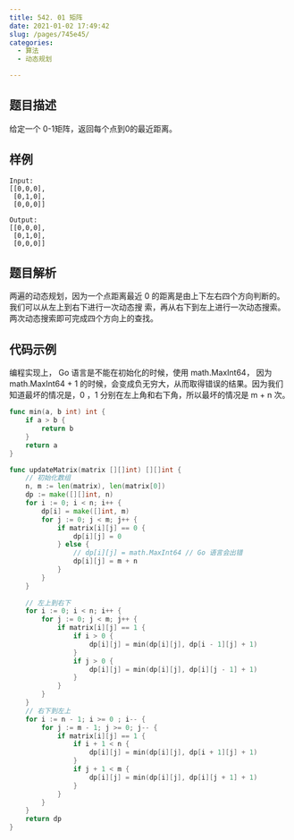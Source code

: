 ```yaml
---
title: 542. 01 矩阵
date: 2021-01-02 17:49:42
slug: /pages/745e45/
categories: 
  - 算法
  - 动态规划

---
```


## 题目描述

给定一个 0-1矩阵，返回每个点到0的最近距离。

## 样例

```
Input:
[[0,0,0],
 [0,1,0],
 [0,0,0]]

Output:
[[0,0,0],
 [0,1,0],
 [0,0,0]]
```

## 题目解析

两遍的动态规划，因为一个点距离最近 0 的距离是由上下左右四个方向判断的。我们可以从左上到右下进行一次动态搜 索，再从右下到左上进行一次动态搜索。两次动态搜索即可完成四个方向上的查找。

## 代码示例

编程实现上， Go 语言是不能在初始化的时候，使用 math.MaxInt64， 因为math.MaxInt64 + 1 的时候，会变成负无穷大，从而取得错误的结果。因为我们知道最坏的情况是，0 ，1 分别在左上角和右下角，所以最坏的情况是 m + n 次。

```go
func min(a, b int) int {
    if a > b {
        return b
    }
    return a 
}

func updateMatrix(matrix [][]int) [][]int {
    // 初始化数组
    n, m := len(matrix), len(matrix[0])
    dp := make([][]int, n)
    for i := 0; i < n; i++ {
        dp[i] = make([]int, m)
        for j := 0; j < m; j++ {
            if matrix[i][j] == 0 {
                dp[i][j] = 0  
            } else {
                // dp[i][j] = math.MaxInt64 // Go 语言会出错
                dp[i][j] = m + n
            }
        }
    }
   
    // 左上到右下
    for i := 0; i < n; i++ {
        for j := 0; j < m; j++ {
            if matrix[i][j] == 1 {
                if i > 0 {
                    dp[i][j] = min(dp[i][j], dp[i - 1][j] + 1)
                }
                if j > 0 {
                    dp[i][j] = min(dp[i][j], dp[i][j - 1] + 1)
                }
            }
        }
    }
    // 右下到左上
    for i := n - 1; i >= 0 ; i-- {
        for j := m - 1; j >= 0; j-- {
            if matrix[i][j] == 1 {
                if i + 1 < n {
                    dp[i][j] = min(dp[i][j], dp[i + 1][j] + 1)
                }
                if j + 1 < m {
                    dp[i][j] = min(dp[i][j], dp[i][j + 1] + 1)
                }
            }
        }
    }
    return dp
}
```

